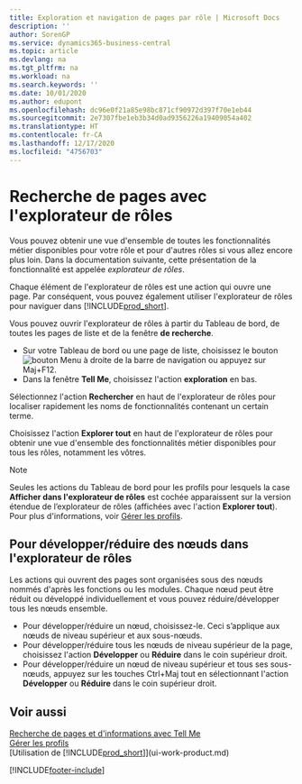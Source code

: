```yaml
---
title: Exploration et navigation de pages par rôle | Microsoft Docs
description: ''
author: SorenGP
ms.service: dynamics365-business-central
ms.topic: article
ms.devlang: na
ms.tgt_pltfrm: na
ms.workload: na
ms.search.keywords: ''
ms.date: 10/01/2020
ms.author: edupont
ms.openlocfilehash: dc96e0f21a85e98bc871cf90972d397f70e1eb44
ms.sourcegitcommit: 2e7307fbe1eb3b34d0ad9356226a19409054a402
ms.translationtype: HT
ms.contentlocale: fr-CA
ms.lasthandoff: 12/17/2020
ms.locfileid: "4756703"
---
```

# <a name="finding-pages-with-the-role-explorer"></a>Recherche de pages avec l'explorateur de rôles
Vous pouvez obtenir une vue d'ensemble de toutes les fonctionnalités métier disponibles pour votre rôle et pour d'autres rôles si vous allez encore plus loin. Dans la documentation suivante, cette présentation de la fonctionnalité est appelée *explorateur de rôles*.

Chaque élément de l'explorateur de rôles est une action qui ouvre une page. Par conséquent, vous pouvez également utiliser l'explorateur de rôles pour naviguer dans [!INCLUDE[prod_short](includes/prod_short.md)].

Vous pouvez ouvrir l'explorateur de rôles à partir du Tableau de bord, de toutes les pages de liste et de la fenêtre **de recherche**.

- Sur votre Tableau de bord ou une page de liste, choisissez le bouton ![bouton Menu](media/ui_menu_button.png "Bouton Menu") à droite de la barre de navigation ou appuyez sur Maj+F12.
- Dans la fenêtre **Tell Me**, choisissez l'action **exploration** en bas.

Sélectionnez l'action **Rechercher** en haut de l'explorateur de rôles pour localiser rapidement les noms de fonctionnalités contenant un certain terme.

Choisissez l'action **Explorer tout** en haut de l'explorateur de rôles pour obtenir une vue d'ensemble des fonctionnalités métier disponibles pour tous les rôles, notamment les vôtres.

> [!NOTE]
> Seules les actions du Tableau de bord pour les profils pour lesquels la case **Afficher dans l'explorateur de rôles** est cochée apparaissent sur la version étendue de l’explorateur de rôles (affichées avec l'action **Explorer tout**). Pour plus d'informations, voir [Gérer les profils](admin-users-profiles-roles.md).

## <a name="to-expandcollapse-nodes-on-the-role-explorer"></a>Pour développer/réduire des nœuds dans l'explorateur de rôles
Les actions qui ouvrent des pages sont organisées sous des nœuds nommés d'après les fonctions ou les modules. Chaque nœud peut être réduit ou développé individuellement et vous pouvez réduire/développer tous les nœuds ensemble.

- Pour développer/réduire un nœud, choisissez-le. Ceci s’applique aux nœuds de niveau supérieur et aux sous-nœuds.
- Pour développer/réduire tous les nœuds de niveau supérieur de la page, choisissez l'action **Développer** ou **Réduire** dans le coin supérieur droit.
- Pour développer/réduire un nœud de niveau supérieur et tous ses sous-nœuds, appuyez sur les touches Ctrl+Maj tout en sélectionnant l'action **Développer** ou **Réduire** dans le coin supérieur droit.

## <a name="see-also"></a>Voir aussi
[Recherche de pages et d'informations avec Tell Me](ui-search.md)  
[Gérer les profils](admin-users-profiles-roles.md)  
[Utilisation de [!INCLUDE[prod_short](includes/prod_short.md)]](ui-work-product.md)


[!INCLUDE[footer-include](includes/footer-banner.md)]